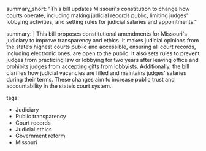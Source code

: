 summary_short: "This bill updates Missouri's constitution to change how courts operate, including making judicial records public, limiting judges' lobbying activities, and setting rules for judicial salaries and appointments."

summary: |
  This bill proposes constitutional amendments for Missouri's judiciary to improve transparency and ethics. It makes judicial opinions from the state’s highest courts public and accessible, ensuring all court records, including electronic ones, are open to the public. It also sets rules to prevent judges from practicing law or lobbying for two years after leaving office and prohibits judges from accepting gifts from lobbyists. Additionally, the bill clarifies how judicial vacancies are filled and maintains judges' salaries during their terms. These changes aim to increase public trust and accountability in the state’s court system.

tags:
  - Judiciary
  - Public transparency
  - Court records
  - Judicial ethics
  - Government reform
  - Missouri
